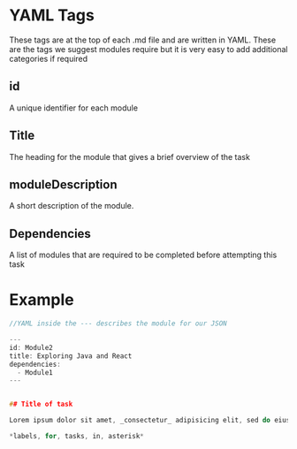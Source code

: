 # YAML Tags

These tags are at the top of each .md file and are written in YAML. These are the tags we suggest modules require but it is very easy to add additional categories if required

## id

A unique identifier for each module

## Title

The heading for the module that gives a brief overview of the task

## moduleDescription

A short description of the module.
## Dependencies

A list of modules that are required to be completed before attempting this task

# Example

```c
//YAML inside the --- describes the module for our JSON

---
id: Module2
title: Exploring Java and React
dependencies:
  - Module1
---


## Title of task

Lorem ipsum dolor sit amet, _consectetur_ adipisicing elit, sed do eiusmod consequat.

*labels, for, tasks, in, asterisk*
```
